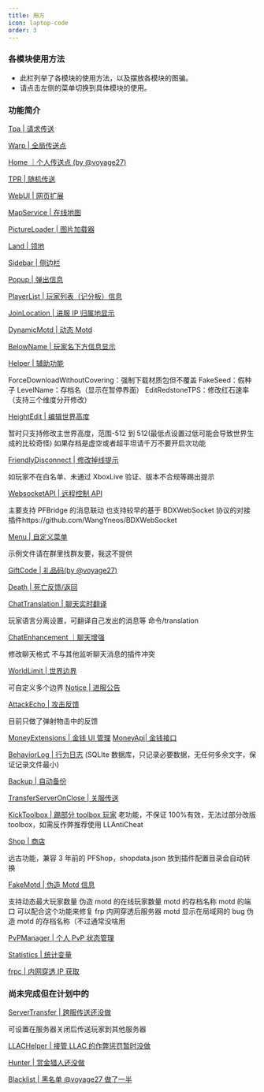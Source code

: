 ```yaml
---
title: 用方
icon: laptop-code
order: 3
---
```


### 各模块使用方法

- 此栏列举了各模块的使用方法，以及摆放各模块的图骗。
- 请点击左侧的菜单切换到具体模块的使用。

### 功能简介

[Tpa | 请求传送](tpa.md)

[Warp | 全局传送点](warp.md)

[Home ｜个人传送点 (by @voyage27)](home.md)

[TPR | 随机传送](tpr.md)

[WebUI | 网页扩展](webui.md)

[MapService | 在线地图](map.md)

[PictureLoader | 图片加载器](picture.md)

[Land | 领地](land.md)

[Sidebar | 侧边栏](sidebar.md)

[Popup | 弹出信息](popup.md)

[PlayerList | 玩家列表（记分板）信息](playerlist.md)

[JoinLocation | 进服 IP 归属地显示](location.md)

[DynamicMotd | 动态 Motd](motd.md)

[BelowName | 玩家名下方信息显示](belowname.md)

[Helper | 辅助功能](helper.md)

ForceDownloadWithoutCovering：强制下载材质包但不覆盖
FakeSeed：假种子
LevelName：存档名（显示在暂停界面）
EditRedstoneTPS：修改红石速率（支持三个维度分开修改）

[HeightEdit | 编辑世界高度](heightedit.md)

暂时只支持修改主世界高度，范围-512 到 512(最低点设置过低可能会导致世界生成的比较奇怪)
如果存档是虚空或者超平坦请千万不要开启次功能

[FriendlyDisconnect | 修改掉线提示](disconnect.md)

如玩家不在白名单、未通过 XboxLive 验证、版本不合规等踢出提示

[WebsocketAPI | 远程控制 API](ws.md)

主要支持 PFBridge 的消息联动
也支持较早的基于 BDXWebSocket 协议的对接插件https://github.com/WangYneos/BDXWebSocket

[Menu | 自定义菜单](menu.md)

示例文件请在群里找群友要，我这不提供

[GiftCode | 礼品码(by @voyage27)](giftcode.md)

[Death | 死亡反馈/返回](death.md)

[ChatTranslation | 聊天实时翻译](translation.md)

玩家语言分离设置，可翻译自己发出的消息等
命令/translation

[ChatEnhancement ｜聊天增强](chat.md)

修改聊天格式
不与其他监听聊天消息的插件冲突

[WorldLimit | 世界边界](worldlimit.md)

可自定义多个边界
[Notice | 进服公告](notice.md)

[AttackEcho | 攻击反馈](attackecho.md)

目前只做了弹射物击中的反馈

[MoneyExtensions | 金钱 UI 管理](money.md)
[MoneyApi| 金钱接口](money.md)

[BehaviorLog | 行为日志](log.md)
(SQLIte 数据库，只记录必要数据，无任何多余文字，保证记录文件最小)

[Backup | 自动备份](backup.md)

[TransferServerOnClose | 关服传送](closetransfer.md)

[KickToolbox | 踢部分 toolbox 玩家](kicktoolbox.md)
老功能，不保证 100%有效，无法过部分改版 toolbox，如需反作弊推荐使用 LLAntiCheat

[Shop | 商店](shop.md)

远古功能，兼容 3 年前的 PFShop，shopdata.json 放到插件配置目录会自动转换

[FakeMotd | 伪造 Motd 信息](fakemotd.md)

支持动态最大玩家数量
伪造 motd 的在线玩家数量
motd 的存档名称
motd 的端口
可以配合这个功能来修复 frp 内网穿透后服务器 motd 显示在局域网的 bug
伪造 motd 的存档名称（不过通常没啥用

[PvPManager | 个人 PvP 状态管理](pvp.md)

[Statistics | 统计变量](statistics.md)

[frpc | 内网穿透 IP 获取](frpc.md)

### 尚未完成但在计划中的

[ServerTransfer | 跨服传送还没做](transfer.md)

可设置在服务器关闭后传送玩家到其他服务器

[LLACHelper | 接管 LLAC 的作弊惩罚暂时没做](llachelper.md)

[Hunter | 赏金猎人还没做](hunter.md)

[Blacklist | 黑名单 @voyage27 做了一半](blacklist.md)
